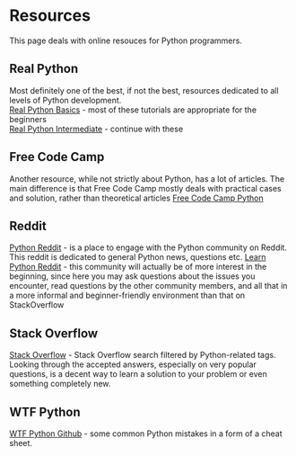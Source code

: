 # Resources

This page deals with online resouces for Python programmers.

## Real Python
Most definitely one of the best, if not the best, resources dedicated to all levels of Python development.  
[Real Python Basics](https://realpython.com/tutorials/basics/) - most of these tutorials are appropriate for the beginners  
[Real Python Intermediate](https://realpython.com/tutorials/intermediate/) - continue with these  

## Free Code Camp
Another resource, while not strictly about Python, has a lot of articles. The main difference is that Free Code Camp mostly deals with practical cases and solution, rather than theoretical articles
[Free Code Camp Python](https://www.freecodecamp.org/news/tag/python/)

## Reddit
[Python Reddit](https://www.reddit.com/r/Python/) - is a place to engage with the Python community on Reddit. This reddit is dedicated to general Python news, questions etc.
[Learn Python Reddit](https://www.reddit.com/r/learnpython/) - this community will actually be of more interest in the beginning, since here you may ask questions about the issues you encounter, read questions by the other community members, and all that in a more informal and beginner-friendly environment than that on StackOverflow

## Stack Overflow
[Stack Overflow](https://stackoverflow.com/questions/tagged/python-3.x%20python?sort=Newest&edited=true) - Stack Overflow search filtered by Python-related tags. Looking through the accepted answers, especially on very popular questions, is a decent way to learn a solution to your problem or even something completely new.

## WTF Python
[WTF Python Github](https://github.com/satwikkansal/wtfpython) - some common Python mistakes in a form of a cheat sheet.
